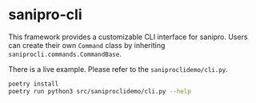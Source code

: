 # sanipro-cli

This framework provides a customizable CLI interface for sanipro.
Users can create their own `Command` class by inheriting `saniprocli.commands.CommandBase`.

There is a live example. Please refer to the `saniproclidemo/cli.py`.


```bash
poetry install
poetry run python3 src/saniproclidemo/cli.py --help
```
